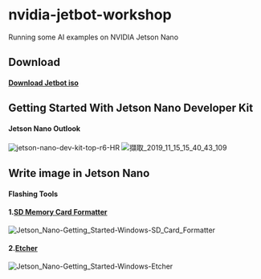# nvidia-jetbot-workshop
Running some AI examples on NVIDIA Jetson Nano

## Download
#### [Download Jetbot iso](https://github.com/KevinTsaiCodes/nvidia-jetson-workshop/wiki/Jetbot-iso-Download)
## Getting Started With Jetson Nano Developer Kit
#### Jetson Nano Outlook
![jetson-nano-dev-kit-top-r6-HR](https://user-images.githubusercontent.com/53148219/68925488-225e2f80-07be-11ea-8b44-3729ed112157.png)
![擷取_2019_11_15_15_40_43_109](https://user-images.githubusercontent.com/53148219/68925598-4d488380-07be-11ea-9da6-cfcb48978e45.png)
## Write image in Jetson Nano
#### Flashing Tools
#### 1.[SD Memory Card Formatter](https://www.sdcard.org/downloads/formatter/eula_windows/)
![Jetson_Nano-Getting_Started-Windows-SD_Card_Formatter](https://user-images.githubusercontent.com/53148219/68956250-a63a0b00-0802-11ea-92b2-7442bafe9ab0.png)
#### 2.[Etcher](https://www.balena.io/etcher/)
![Jetson_Nano-Getting_Started-Windows-Etcher](https://user-images.githubusercontent.com/53148219/68956857-d7670b00-0803-11ea-908b-ab1bc38d5520.png)
